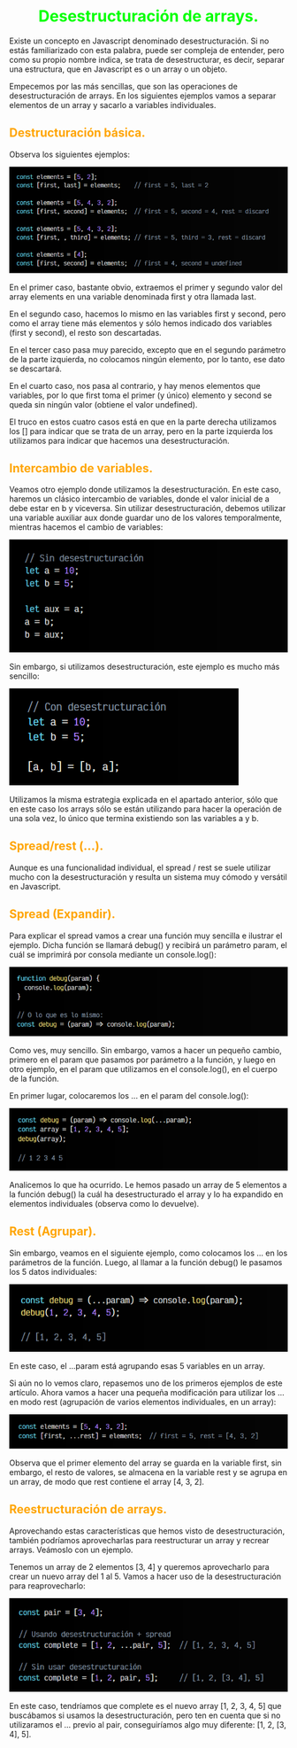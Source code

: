 # <span style="color:lime"><center>Desestructuración de arrays.</center></span>

Existe un concepto en Javascript denominado desestructuración. Si no estás familiarizado con esta palabra, puede ser compleja de entender, pero como su propio nombre indica, se trata de desestructurar, es decir, separar una estructura, que en Javascript es o un array o un objeto.

Empecemos por las más sencillas, que son las operaciones de desestructuración de arrays. En los siguientes ejemplos vamos a separar elementos de un array y sacarlo a variables individuales.

## <span style="color:orange">Destructuración básica.</span>
Observa los siguientes ejemplos:

![alt text](./imagenes-desestructuracion-de-arrays/image.png)

En el primer caso, bastante obvio, extraemos el primer y segundo valor del array elements en una variable denominada first y otra llamada last.

En el segundo caso, hacemos lo mismo en las variables first y second, pero como el array tiene más elementos y sólo hemos indicado dos variables (first y second), el resto son descartadas.

En el tercer caso pasa muy parecido, excepto que en el segundo parámetro de la parte izquierda, no colocamos ningún elemento, por lo tanto, ese dato se descartará.

En el cuarto caso, nos pasa al contrario, y hay menos elementos que variables, por lo que first toma el primer (y único) elemento y second se queda sin ningún valor (obtiene el valor undefined).

El truco en estos cuatro casos está en que en la parte derecha utilizamos los [] para indicar que se trata de un array, pero en la parte izquierda los utilizamos para indicar que hacemos una desestructuración.

## <span style="color:orange">Intercambio de variables.</span>
Veamos otro ejemplo donde utilizamos la desestructuración. En este caso, haremos un clásico intercambio de variables, donde el valor inicial de a debe estar en b y viceversa. Sin utilizar desestructuración, debemos utilizar una variable auxiliar aux donde guardar uno de los valores temporalmente, mientras hacemos el cambio de variables:

![alt text](./imagenes-desestructuracion-de-arrays/image-1.png)

Sin embargo, si utilizamos desestructuración, este ejemplo es mucho más sencillo:

![alt text](./imagenes-desestructuracion-de-arrays/image-2.png)

Utilizamos la misma estrategia explicada en el apartado anterior, sólo que en este caso los arrays sólo se están utilizando para hacer la operación de una sola vez, lo único que termina existiendo son las variables a y b.

## <span style="color:orange">Spread/rest (...).</span>
Aunque es una funcionalidad individual, el spread / rest se suele utilizar mucho con la desestructuración y resulta un sistema muy cómodo y versátil en Javascript.

## <span style="color:orange">Spread (Expandir).</span>
Para explicar el spread vamos a crear una función muy sencilla e ilustrar el ejemplo. Dicha función se llamará debug() y recibirá un parámetro param, el cuál se imprimirá por consola mediante un console.log():

![alt text](./imagenes-desestructuracion-de-arrays/image-3.png)

Como ves, muy sencillo. Sin embargo, vamos a hacer un pequeño cambio, primero en el param que pasamos por parámetro a la función, y luego en otro ejemplo, en el param que utilizamos en el console.log(), en el cuerpo de la función.

En primer lugar, colocaremos los ... en el param del console.log():

![alt text](./imagenes-desestructuracion-de-arrays/image-4.png)

Analicemos lo que ha ocurrido. Le hemos pasado un array de 5 elementos a la función debug() la cuál ha desestructurado el array y lo ha expandido en elementos individuales (observa como lo devuelve).

## <span style="color:orange">Rest (Agrupar).</span>
Sin embargo, veamos en el siguiente ejemplo, como colocamos los ... en los parámetros de la función. Luego, al llamar a la función debug() le pasamos los 5 datos individuales:

![alt text](./imagenes-desestructuracion-de-arrays/image-5.png)

En este caso, el ...param está agrupando esas 5 variables en un array.

Si aún no lo vemos claro, repasemos uno de los primeros ejemplos de este artículo. Ahora vamos a hacer una pequeña modificación para utilizar los ... en modo rest (agrupación de varios elementos individuales, en un array):

![alt text](./imagenes-desestructuracion-de-arrays/image-6.png)

Observa que el primer elemento del array se guarda en la variable first, sin embargo, el resto de valores, se almacena en la variable rest y se agrupa en un array, de modo que rest contiene el array [4, 3, 2].

## <span style="color:orange">Reestructuración de arrays.</span>
Aprovechando estas características que hemos visto de desestructuración, también podríamos aprovecharlas para reestructurar un array y recrear arrays. Veámoslo con un ejemplo.

Tenemos un array de 2 elementos [3, 4] y queremos aprovecharlo para crear un nuevo array del 1 al 5. Vamos a hacer uso de la desestructuración para reaprovecharlo:

![alt text](./imagenes-desestructuracion-de-arrays/image-7.png)

En este caso, tendríamos que complete es el nuevo array [1, 2, 3, 4, 5] que buscábamos si usamos la desestructuración, pero ten en cuenta que si no utilizaramos el ... previo al pair, conseguiríamos algo muy diferente: [1, 2, [3, 4], 5].



